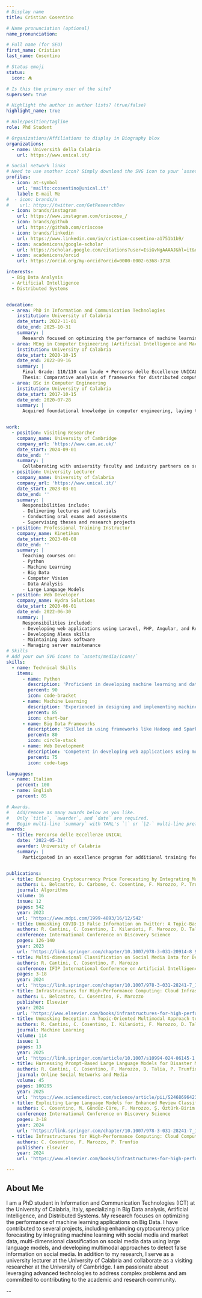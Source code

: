 ```yaml
---
# Display name
title: Cristian Cosentino

# Name pronunciation (optional)
name_pronunciation: 

# Full name (for SEO)
first_name: Cristian
last_name: Cosentino

# Status emoji
status:
  icon: ⛺️

# Is this the primary user of the site?
superuser: true

# Highlight the author in author lists? (true/false)
highlight_name: true

# Role/position/tagline
role: Phd Student

# Organizations/Affiliations to display in Biography blox
organizations:
  - name: Università della Calabria
    url: https://www.unical.it/

# Social network links
# Need to use another icon? Simply download the SVG icon to your `assets/media/icons/` folder.
profiles:
  - icon: at-symbol
    url: 'mailto:ccosentino@unical.it'
    label: E-mail Me
#  - icon: brands/x
#    url: https://twitter.com/GetResearchDev
  - icon: brands/instagram
    url: https://www.instagram.com/criscose_/
  - icon: brands/github
    url: https://github.com/criscose
  - icon: brands/linkedin
    url: https://www.linkedin.com/in/cristian-cosentino-a1751b1b9/
  - icon: academicons/google-scholar
    url: https://scholar.google.com/citations?user=IsiGvNgAAAAJ&hl=it&oi=sra
  - icon: academicons/orcid
    url: https://orcid.org/my-orcid?orcid=0000-0002-6368-373X

interests:
  - Big Data Analysis
  - Artificial Intelligence
  - Distributed Systems


education:
  - area: PhD in Information and Communication Technologies
    institution: University of Calabria
    date_start: 2022-11-01
    date_end: 2025-10-31
    summary: |
      Research focused on optimizing the performance of machine learning applications on Big Data. Supervised by [Prof. Fabrizio Marozzo](https://dottorato.dimes.unical.it/students/cristian-cosentino). For more details, visit my [personal website](https://scalab.dimes.unical.it/cosentino/).
  - area: MEng in Computer Engineering (Artificial Intelligence and Machine Learning)
    institution: University of Calabria
    date_start: 2020-10-15
    date_end: 2022-09-16
    summary: |
      Final Grade: 110/110 cum laude + Percorso delle Eccellenze UNICAL
      Thesis: Comparative analysis of frameworks for distributed computing through machine learning applications
  - area: BSc in Computer Engineering
    institution: University of Calabria
    date_start: 2017-10-15
    date_end: 2020-07-28
    summary: |
      Acquired foundational knowledge in computer engineering, laying the groundwork for advanced studies in artificial intelligence and machine learning.


work:
  - position: Visiting Researcher
    company_name: University of Cambridge
    company_url: 'https://www.cam.ac.uk/'
    date_start: 2024-09-01
    date_end: ''
    summary: |
      Collaborating with university faculty and industry partners on scientific research projects.
  - position: University Lecturer
    company_name: University of Calabria
    company_url: 'https://www.unical.it/'
    date_start: 2023-03-01
    date_end: ''
    summary: |
      Responsibilities include:
      - Delivering lectures and tutorials
      - Conducting oral exams and assessments
      - Supervising theses and research projects
  - position: Professional Training Instructor
    company_name: Kinetikon
    date_start: 2023-08-08
    date_end: ''
    summary: |
      Teaching courses on:
      - Python
      - Machine Learning
      - Big Data
      - Computer Vision
      - Data Analysis
      - Large Language Models
  - position: Web Developer
    company_name: Hydra Solutions
    date_start: 2020-06-01
    date_end: 2022-06-30
    summary: |
      Responsibilities included:
      - Developing web applications using Laravel, PHP, Angular, and React Native
      - Developing Alexa skills
      - Maintaining Java software
      - Managing server maintenance
# Skills
# Add your own SVG icons to `assets/media/icons/`
skills:
  - name: Technical Skills
    items:
      - name: Python
        description: 'Proficient in developing machine learning and data analysis applications.'
        percent: 90
        icon: code-bracket
      - name: Machine Learning
        description: 'Experienced in designing and implementing machine learning models for various applications.'
        percent: 85
        icon: chart-bar
      - name: Big Data Frameworks
        description: 'Skilled in using frameworks like Hadoop and Spark for distributed computing.'
        percent: 80
        icon: circle-stack
      - name: Web Development
        description: 'Competent in developing web applications using modern frameworks and technologies.'
        percent: 75
        icon: code-tags

languages:
  - name: Italian
    percent: 100
  - name: English
    percent: 85

# Awards.
#   Add/remove as many awards below as you like.
#   Only `title`, `awarder`, and `date` are required.
#   Begin multi-line `summary` with YAML's `|` or `|2-` multi-line prefix and indent 2 spaces below.
awards:
  - title: Percorso delle Eccellenze UNICAL
    date: '2022-05-31'
    awarder: University of Calabria
    summary: |
      Participated in an excellence program for additional training for the most deserving students of the DIMES department.


publications:
  - title: Enhancing Cryptocurrency Price Forecasting by Integrating Machine Learning with Social Media and Market Data
    authors: L. Belcastro, D. Carbone, C. Cosentino, F. Marozzo, P. Trunfio
    journal: Algorithms
    volume: 16
    issue: 12
    pages: 542
    year: 2023
    url: 'https://www.mdpi.com/1999-4893/16/12/542'
  - title: Unmasking COVID-19 False Information on Twitter: A Topic-Based Approach with BERT
    authors: R. Cantini, C. Cosentino, I. Kilanioti, F. Marozzo, D. Talia
    conference: International Conference on Discovery Science
    pages: 126-140
    year: 2023
    url: 'https://link.springer.com/chapter/10.1007/978-3-031-20914-8_9'
  - title: Multi-dimensional Classification on Social Media Data for Detailed Reporting with Large Language Models
    authors: R. Cantini, C. Cosentino, F. Marozzo
    conference: IFIP International Conference on Artificial Intelligence Applications and Innovations
    pages: 3-18
    year: 2024
    url: 'https://link.springer.com/chapter/10.1007/978-3-031-28241-7_1'
  - title: Infrastructures for High-Performance Computing: Cloud Infrastructures
    authors: L. Belcastro, C. Cosentino, F. Marozzo
    publisher: Elsevier
    year: 2024
    url: 'https://www.elsevier.com/books/infrastructures-for-high-performance-computing/9780128196376'
  - title: Unmasking Deception: A Topic-Oriented Multimodal Approach to Uncover False Information on Social Media
    authors: R. Cantini, C. Cosentino, I. Kilanioti, F. Marozzo, D. Talia
    journal: Machine Learning
    volume: 114
    issue: 1
    pages: 13
    year: 2025
    url: 'https://link.springer.com/article/10.1007/s10994-024-06145-1'
  - title: Harnessing Prompt-Based Large Language Models for Disaster Monitoring and Automated Reporting from Social Media Feedback
    authors: R. Cantini, C. Cosentino, F. Marozzo, D. Talia, P. Trunfio
    journal: Online Social Networks and Media
    volume: 45
    pages: 100295
    year: 2025
    url: 'https://www.sciencedirect.com/science/article/pii/S2468696423000285'
  - title: Exploiting Large Language Models for Enhanced Review Classification Explanations Through Interpretable and Multidimensional Analysis
    authors: C. Cosentino, M. Gündüz-Cüre, F. Marozzo, Ş. Öztürk-Birim
    conference: International Conference on Discovery Science
    pages: 3-18
    year: 2024
    url: 'https://link.springer.com/chapter/10.1007/978-3-031-28241-7_1'
  - title: Infrastructures for High-Performance Computing: Cloud Computing Development Environments
    authors: C. Cosentino, F. Marozzo, P. Trunfio
    publisher: Elsevier
    year: 2024
    url: 'https://www.elsevier.com/books/infrastructures-for-high-performance-computing/9780128196376'

---
```

## About Me

I am a PhD student in Information and Communication Technologies (ICT) at the University of Calabria, Italy, specializing in Big Data analysis, Artificial Intelligence, and Distributed Systems. My research focuses on optimizing the performance of machine learning applications on Big Data. I have contributed to several projects, including enhancing cryptocurrency price forecasting by integrating machine learning with social media and market data, multi-dimensional classification on social media data using large language models, and developing multimodal approaches to detect false information on social media. In addition to my research, I serve as a university lecturer at the University of Calabria and collaborate as a visiting researcher at the University of Cambridge. I am passionate about leveraging advanced technologies to address complex problems and am committed to contributing to the academic and research community.

--